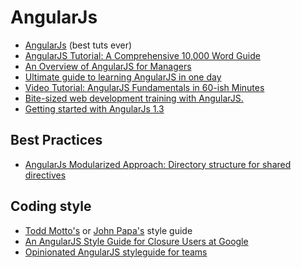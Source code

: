 # AngularJs

- [AngularJs](http://angularjs.org/) (best tuts ever)
- [AngularJS Tutorial: A Comprehensive 10,000 Word Guide](https://www.airpair.com/angularjs/posts/angularjs-tutorial)
- [An Overview of AngularJS for Managers](http://fifod.com/an-overview-of-anagularjs-for-managers/?utm_source=javascriptweekly&utm_medium=email)
- [Ultimate guide to learning AngularJS in one day](http://toddmotto.com/ultimate-guide-to-learning-angular-js-in-one-day/)
- [Video Tutorial: AngularJS Fundamentals in 60-ish Minutes](http://weblogs.asp.net/dwahlin/archive/2013/04/12/video-tutorial-angularjs-fundamentals-in-60-ish-minutes.aspx)
- [Bite-sized web development training with AngularJS.](https://egghead.io/)
- [Getting started with AngularJs 1.3](http://www.airpair.com/angularjs/posts/getting-started-with-angularjs-1.3)


## Best Practices

- [AngularJs Modularized Approach: Directory structure for shared directives](http://scotch.io/tutorials/javascript/angularjs-best-practices-directory-structure)


## Coding style

- [Todd Motto's](https://github.com/toddmotto/angularjs-styleguide) or [John Papa's](https://github.com/johnpapa/angularjs-styleguide) style guide
- [An AngularJS Style Guide for Closure Users at Google](https://google-styleguide.googlecode.com/svn/trunk/angularjs-google-style.html)
- [Opinionated AngularJS styleguide for teams](http://toddmotto.com/opinionated-angular-js-styleguide-for-teams/)

